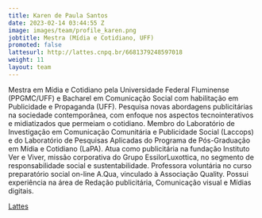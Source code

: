 ```yaml
---
title: Karen de Paula Santos
date: 2023-02-14 03:44:55 Z
image: images/team/profile_karen.png
jobtitle: Mestra (Mídia e Cotidiano, UFF)
promoted: false
lattesurl: http://lattes.cnpq.br/6681379248597018
weight: 11
layout: team
---
```


Mestra em Mídia e Cotidiano pela Universidade Federal Fluminense (PPGMC/UFF) e Bacharel em Comunicação Social com habilitação em Publicidade e Propaganda (UFF). Pesquisa novas abordagens publicitárias na sociedade contemporânea, com enfoque nos aspectos tecnointerativos e midiatizados que permeiam o cotidiano. Membro do Laboratório de Investigação em Comunicação Comunitária e Publicidade Social (Laccops) e do Laboratório de Pesquisas Aplicadas do Programa de Pós-Graduação em Mídia e Cotidiano (LaPA). Atua como publicitária na fundação Instituto Ver e Viver, missão corporativa do Grupo EssilorLuxottica, no segmento de responsabilidade social e sustentabilidade. Professora voluntária no curso preparatório social on-line A.Qua, vinculado à Associação Quality. Possui experiência na área de Redação publicitária, Comunicação visual e Mídias digitais.

<a href="http://lattes.cnpq.br/6681379248597018">Lattes</a>
